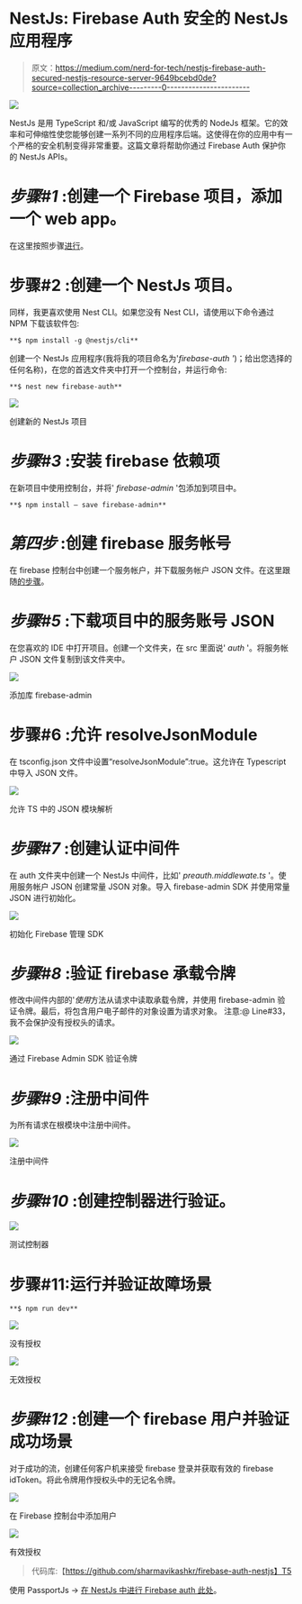 # NestJs: Firebase Auth 安全的 NestJs 应用程序

> 原文：<https://medium.com/nerd-for-tech/nestjs-firebase-auth-secured-nestjs-resource-server-9649bcebd0de?source=collection_archive---------0----------------------->

![](img/28d9d2b263f3794331d96d249d20ead0.png)

NestJs 是用 TypeScript 和/或 JavaScript 编写的优秀的 NodeJs 框架。它的效率和可伸缩性使您能够创建一系列不同的应用程序后端。这使得在你的应用中有一个严格的安全机制变得非常重要。这篇文章将帮助你通过 Firebase Auth 保护你的 NestJs APIs。

# ***步骤#1*** :创建一个 Firebase 项目，添加一个 web app。

在这里按照步骤[进行](/@sharma.vikashkr/firebase-how-to-setup-an-app-in-firebase-9ddbacfe8ad1)。

# **步骤#2** :创建一个 NestJs 项目。

同样，我更喜欢使用 Nest CLI。如果您没有 Nest CLI，请使用以下命令通过 NPM 下载该软件包:

```
**$ npm install -g @nestjs/cli**
```

创建一个 NestJs 应用程序(我将我的项目命名为'*firebase-auth '*)；给出您选择的任何名称)，在您的首选文件夹中打开一个控制台，并运行命令:

```
**$ nest new firebase-auth**
```

![](img/b3e1f3abe62ced99e8029c0aad1fbf8f.png)

创建新的 NestJs 项目

# ***步骤#3*** :安装 firebase 依赖项

在新项目中使用控制台，并将' *firebase-admin* '包添加到项目中。

```
**$ npm install — save firebase-admin**
```

# ***第四步*** :创建 firebase 服务帐号

在 firebase 控制台中创建一个服务帐户，并下载服务帐户 JSON 文件。在这里跟随[的步骤](/@sharma.vikashkr/firebase-how-to-setup-a-firebase-service-account-836a70bb6646)。

# ***步骤#5*** :下载项目中的服务账号 JSON

在您喜欢的 IDE 中打开项目。创建一个文件夹，在 src 里面说' *auth* '。将服务帐户 JSON 文件复制到该文件夹中。

![](img/ebb4434cf7d1dc1c970af1992663de24.png)

添加库 firebase-admin

# **步骤#6** :允许 resolveJsonModule

在 tsconfig.json 文件中设置“resolveJsonModule”:true。这允许在 Typescript 中导入 JSON 文件。

![](img/911c4b2bd1582f461b59b5c326cb5a0b.png)

允许 TS 中的 JSON 模块解析

# ***步骤#7*** :创建认证中间件

在 auth 文件夹中创建一个 NestJs 中间件，比如' *preauth.middlewate.ts* '。使用服务帐户 JSON 创建常量 JSON 对象。导入 firebase-admin SDK 并使用常量 JSON 进行初始化。

![](img/f316c582e1fe4a2eb2c3a8085913048d.png)

初始化 Firebase 管理 SDK

# ***步骤#8*** :验证 firebase 承载令牌

修改中间件内部的'*使用*方法从请求中读取承载令牌，并使用 firebase-admin 验证令牌。最后，将包含用户电子邮件的对象设置为请求对象。
注意:@ Line#33，我不会保护没有授权头的请求。

![](img/5365f58e8565f575416112ca341de747.png)

通过 Firebase Admin SDK 验证令牌

# ***步骤#9*** :注册中间件

为所有请求在根模块中注册中间件。

![](img/a1bcd488b6a114c8d92568b7a376b6b8.png)

注册中间件

# ***步骤#10*** :创建控制器进行验证。

![](img/f08759df56a927c41df2767cd369b911.png)

测试控制器

# 步骤#11:运行并验证故障场景

```
**$ npm run dev**
```

![](img/f4f07b2088a66c095a4e3594b5fe8a92.png)

没有授权

![](img/14269c555d48d978c2d918e5a6ab8842.png)

无效授权

# ***步骤#12*** :创建一个 firebase 用户并验证成功场景

对于成功的流，创建任何客户机来接受 firebase 登录并获取有效的 firebase idToken。将此令牌用作授权头中的无记名令牌。

![](img/4c23b937c869dacd7fe39767a5375a49.png)

在 Firebase 控制台中添加用户

![](img/2fbea0e5f9ff3d85a3789e3bd5bcfd1b.png)

有效授权

> 代码库:【https://github.com/sharmavikashkr/firebase-auth-nestjs】T5
> 

使用 PassportJs -> [在 NestJs 中进行 Firebase auth 此处](https://sharma-vikashkr.medium.com/nestjs-firebase-auth-secured-nestjs-app-using-passport-60e654681cff)。